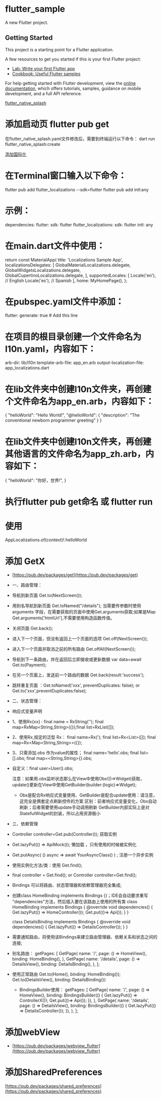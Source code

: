 # flutter_sample

A new Flutter project.

## Getting Started

This project is a starting point for a Flutter application.

A few resources to get you started if this is your first Flutter project:

- [Lab: Write your first Flutter app](https://docs.flutter.dev/get-started/codelab)
- [Cookbook: Useful Flutter samples](https://docs.flutter.dev/cookbook)

For help getting started with Flutter development, view the
[online documentation](https://docs.flutter.dev/), which offers tutorials,
samples, guidance on mobile development, and a full API reference.

[flutter_native_splash](https://pub.dev/packages/flutter_native_splash)

# 添加启动页 flutter pub get

在flutter_native_splash.yaml文件修改后，需要到终端运行以下命令：
dart run flutter_native_splash:create

[添加国际化](https://docs.flutter.dev/ui/accessibility-and-internationalization/internationalization)

# 在Terminal窗口输入以下命令：

flutter pub add flutter_localizations --sdk=flutter
flutter pub add intl:any

# 示例：

dependencies:
flutter:
sdk: flutter
flutter_localizations:
sdk: flutter
intl: any

# 在main.dart文件中使用：

return const MaterialApp(
title: 'Localizations Sample App',
localizationsDelegates: [
GlobalMaterialLocalizations.delegate,
GlobalWidgetsLocalizations.delegate,
GlobalCupertinoLocalizations.delegate,
],
supportedLocales: [
Locale('en'), // English
Locale('es'), // Spanish
],
home: MyHomePage(),
);

# 在pubspec.yaml文件中添加：

flutter:
generate: true # Add this line

# 在项目的根目录创建一个文件命名为l10n.yaml，内容如下：

arb-dir: lib/l10n
template-arb-file: app_en.arb
output-localization-file: app_localizations.dart

# 在lib文件夹中创建l10n文件夹，再创建个文件命名为app_en.arb，内容如下：

{
"helloWorld": "Hello World!",
"@helloWorld": {
"description": "The conventional newborn programmer greeting"
}
}

# 在lib文件夹中创建l10n文件夹，再创建其他语言的文件命名为app_zh.arb，内容如下：

{
"helloWorld": "你好，世界!",
}

# 执行flutter pub get命名 或 flutter run

# 使用

AppLocalizations.of(context)!.helloWorld

# 添加 GetX

- [https://pub.dev/packages/get](https://pub.dev/packages/get)
- 一、路由管理：
- 导航到新页面 Get.to(NextScreen());
- 用别名导航到新页面 Get.toNamed("/details"); 当需要传参数时使用arguments
  字段，在需要获取的页面中使用Get.arguments获取;如果是Map Get.arguments['htmlUrl'],不需要使用构造函数传值。
- 关闭页面 Get.back();
- 进入下一个页面，但没有返回上一个页面的选项 Get.off(NextScreen());
- 进入下一个页面并取消之前的所有路由 Get.offAll(NextScreen());
- 导航到下一条路由，并在返回后立即接收或更新数据 var data=await Get.to(Payment);
- 在另一个页面上，发送前一个路由的数据 Get.back(result:'success');
- 跳转重复页面 ：Get.toNamed('xxx',  preventDuplicates: false); or Get.to('xxx',preventDuplicates:false);


- 二、状态管理：
- 响应式变量声明
- 1、使用Rx{xx} :
  final name = RxString('');
  final map=RxMap<String,String>({});final
  list=RxList<String>([]);
- 2、使用Rx,规定的泛型 Rx<Type>：
  final name=Rx<String>(');
  final list=Rx<List<String>>([]);
  final map=Rx<Map<String,String>>({});
- 3、只需添加.obs 作为value的属性；
  final name='hello'.obs;
  final list=<String>[].obs;
  final map=<String,String>{}.obs;
- 自定义：final user=User().obs;

  注意：如果用.obs监听状态那么在View中使用Obx(()=>Widget)获取，update()更新在View中使用GetBuilder<Logic>(builder:(logic)=>Widget);
    - Obx是配合Rx响应式变量使用、GetBuilder是配合update使用：请注意，这完全是俩套定点刷新控件的方案
    区别：前者响应式变量变化，Obx自动刷新；后者需要使用update手动调用刷新
    GetBuilder内部实际上是对StatefulWidget的封装，所以占用资源极小


- 三、依赖管理
- Controller controller=Get.pub(Controller()); 获取实例
- Get.lazyPut<ApiMock>(() => ApiMock()); 懒加载 ，只有使用的时候被实例化
- Get.putAsync<YourAsyncClass>( () async => await YourAsyncClass() ) ; 注册一个异步实例
- 使用实例化方法/类：使用 Get.find();
- final controller = Get.find<Controller>(); or Controller controller=Get.find();
- Bindings 可以将路由、状态管理器和依赖管理器完全集成;
- 创建class HomeBinding implements Bindings {}；IDE会自动要求重写 "dependencies"方法，然后插入要在该路由上使用的所有类
  class HomeBinding implements Bindings {
  @override
  void dependencies() {
  Get.lazyPut<HomeController>(() => HomeController());
  Get.put<Service>(()=> Api());
  }
  }

  class DetailsBinding implements Bindings {
  @override
  void dependencies() {
  Get.lazyPut<DetailsController>(() => DetailsController());
  }
  }
- 需要通知路由，将使用该Bindings来建立路由管理器、依赖关系和状态之间的连接;
- 别名路由：
  getPages: [
  GetPage(
  name: '/',
  page: () => HomeView(),
  binding: HomeBinding(),
  ),
  GetPage(
  name: '/details',
  page: () => DetailsView(),
  binding: DetailsBinding(),
  ),
  ];
- 使用正常路由
  Get.to(Home(), binding: HomeBinding());
  Get.to(DetailsView(), binding: DetailsBinding())
    - BindingsBuilder使用：
      getPages: [
      GetPage(
      name: '/',
      page: () => HomeView(),
      binding: BindingsBuilder(() {
      Get.lazyPut<ControllerX>(() => ControllerX());
      Get.put<Service>(()=> Api());
      }),
      ),
      GetPage(
      name: '/details',
      page: () => DetailsView(),
      binding: BindingsBuilder(() {
      Get.lazyPut<DetailsController>(() => DetailsController());
      }),
      ),
      ];

# 添加webView

- [https://pub.dev/packages/webview_flutter](https://pub.dev/packages/webview_flutter)

# 添加SharedPreferences

[https://pub.dev/packages/shared_preferences](https://pub.dev/packages/shared_preferences)